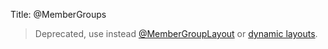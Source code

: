 Title: @MemberGroups

> Deprecated, use instead [@MemberGroupLayout](./MemberGroupLayout.html) or [dynamic layouts](../../components/viewers/wicket/dynamic-layouts.html).


